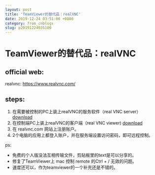 ```yaml
---
layout: post
title: 'TeamViewer的替代品：realVNC'
date: 2019-12-24 03:51:00 +0800
category: from_cnblogs
slug: p20191224035100
---
```

# TeamViewer的替代品：realVNC

## official web:
realvnc: https://www.realvnc.com/

## steps:
 1. 在需要被控制的PC上装上realVNC的服务软件（real VNC server）[download](https://www.realvnc.com/en/connect/download/vnc/)
 2. 在控制端PC上装上realVNC的客户端（real VNC viewer) [download](https://www.realvnc.com/en/connect/download/viewer/)
 3. 在 realvnc.com 网站上注册账户。
 4. 2个电脑的应用上都登入账户，并在服务端设置访问密码，即可远程控制。

ps:
 - 免费的个人版没法互相传输文件，剪贴板里的text是可以分享的。
 - 修复了TeamViewer上 mac 控制 remote 的Ctrl + / 无效的问题。
 - 速度还可以，作为teamviewer的一个补充还是不错的。
